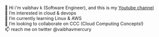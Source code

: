👋 Hi i'm vaibhav k (Software Engineer), and this is my [Youtube channel](https://www.youtube.com/@vaibhavk1418) <br>
👀 I’m interested in cloud & devops <br>
🌱 I’m currently learning Linux & AWS <br>
💞️ I’m looking to collaborate on CCC (Cloud Computing Concepts!) <br>
📫 reach me on twitter @vaibhavmercury <br>
